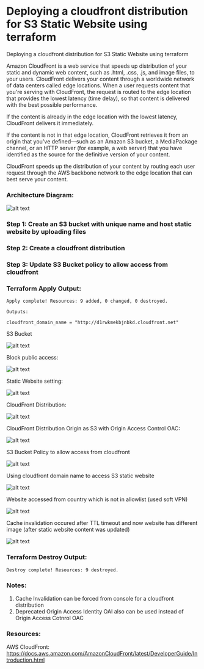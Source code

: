 # Deploying a cloudfront distribution for S3 Static Website using terraform
Deploying a cloudfront distribution for S3 Static Website using terraform

Amazon CloudFront is a web service that speeds up distribution of your static and dynamic web content, such as .html, .css, .js, and image files, to your users. CloudFront delivers your content through a worldwide network of data centers called edge locations. When a user requests content that you're serving with CloudFront, the request is routed to the edge location that provides the lowest latency (time delay), so that content is delivered with the best possible performance.

If the content is already in the edge location with the lowest latency, CloudFront delivers it immediately.

If the content is not in that edge location, CloudFront retrieves it from an origin that you've defined—such as an Amazon S3 bucket, a MediaPackage channel, or an HTTP server (for example, a web server) that you have identified as the source for the definitive version of your content.

CloudFront speeds up the distribution of your content by routing each user request through the AWS backbone network to the edge location that can best serve your content.

### Architecture Diagram:

![alt text](/images/diagram.png)

### Step 1: Create an S3 bucket with unique name and host static website by uploading files

### Step 2: Create a cloudfront distribution 

### Step 3: Update S3 Bucket policy to allow access from cloudfront 

### Terraform Apply Output:
```
Apply complete! Resources: 9 added, 0 changed, 0 destroyed.

Outputs:

cloudfront_domain_name = "http://d1rwkmekbjnbkd.cloudfront.net"
```

S3 Bucket

![alt text](/images/s3bucket.png)

Block public access:

![alt text](/images/s3blockpublicaccess.png)

Static Website setting:

![alt text](/images/s3staticweb.png)

CloudFront Distribution:

![alt text](/iamges/cfdist.png)

CloudFront Distribution Origin as S3 with Origin Access Control OAC:

![alt text](/images/s3oac.png)

S3 Bucket Policy to allow access from cloudfront 

![alt text](/images/s3policy.png)

Using cloudfront domain name to access S3 static website

![alt text](/images/website1.png)

Website accessed from country which is not in allowlist (used soft VPN)

![alt text](/images/website2.png)

Cache invalidation occured after TTL timeout and now website has different image (after static website content was updated)

![alt text](/images/website3.png)

### Terraform Destroy Output:
```
Destroy complete! Resources: 9 destroyed.
```

### Notes:
1. Cache Invalidation can be forced from console for a cloudfront distribution
2. Deprecated Origin Access Identity OAI also can be used instead of Origin Access Cotnrol OAC

### Resources:

AWS CloudFront: https://docs.aws.amazon.com/AmazonCloudFront/latest/DeveloperGuide/Introduction.html
